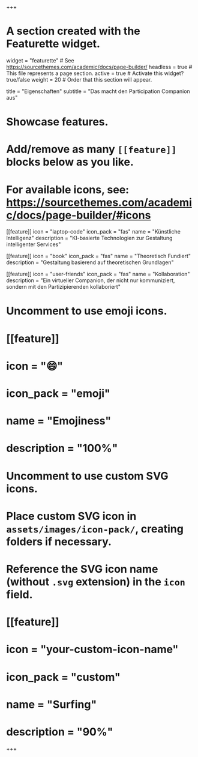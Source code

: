 +++
# A section created with the Featurette widget.
widget = "featurette"  # See https://sourcethemes.com/academic/docs/page-builder/
headless = true  # This file represents a page section.
active = true  # Activate this widget? true/false
weight = 20  # Order that this section will appear.

title = "Eigenschaften"
subtitle = "Das macht den Participation Companion aus"

# Showcase features.
#
# Add/remove as many `[[feature]]` blocks below as you like.
#
# For available icons, see: https://sourcethemes.com/academic/docs/page-builder/#icons

[[feature]]
  icon = "laptop-code"
  icon_pack = "fas"
  name = "Künstliche Intelligenz"
  description = "KI-basierte Technologien zur Gestaltung intelligenter Services"

[[feature]]
  icon = "book"
  icon_pack = "fas"
  name = "Theoretisch Fundiert"
  description = "Gestaltung basierend auf theoretischen Grundlagen"  

[[feature]]
  icon = "user-friends"
  icon_pack = "fas"
  name = "Kollaboration"
  description = "Ein virtueller Companion, der nicht nur kommuniziert, sondern mit den Partizipierenden kollaboriert"

# Uncomment to use emoji icons.
# [[feature]]
#  icon = ":smile:"
#  icon_pack = "emoji"
#  name = "Emojiness"
#  description = "100%"  

# Uncomment to use custom SVG icons.
# Place custom SVG icon in `assets/images/icon-pack/`, creating folders if necessary.
# Reference the SVG icon name (without `.svg` extension) in the `icon` field.
# [[feature]]
#  icon = "your-custom-icon-name"
#  icon_pack = "custom"
#  name = "Surfing"
#  description = "90%"

+++
